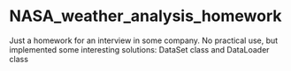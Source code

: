 # NASA_weather_analysis_homework

Just a homework for an interview in some company. 
No practical use, but implemented some interesting solutions: DataSet class and DataLoader class
